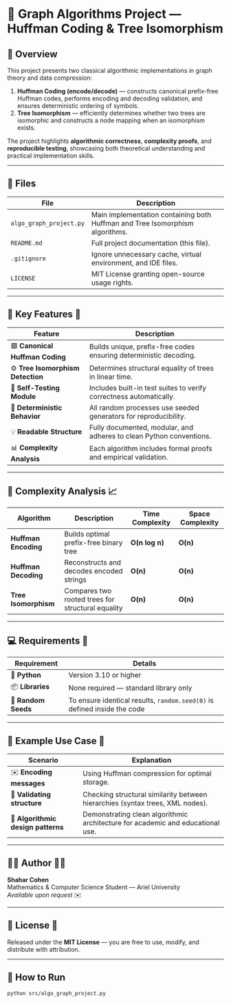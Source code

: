 # 🧮 Graph Algorithms Project — Huffman Coding & Tree Isomorphism

## 📖 Overview
This project presents two classical algorithmic implementations in graph theory and data compression:

1. **Huffman Coding (encode/decode)** — constructs canonical prefix-free Huffman codes, performs encoding and decoding validation, and ensures deterministic ordering of symbols.  
2. **Tree Isomorphism** — efficiently determines whether two trees are isomorphic and constructs a node mapping when an isomorphism exists.

The project highlights **algorithmic correctness**, **complexity proofs**, and **reproducible testing**, showcasing both theoretical understanding and practical implementation skills.

---

## 🧩 Files
| File | Description |
|------|--------------|
| `algo_graph_project.py` | Main implementation containing both Huffman and Tree Isomorphism algorithms. |
| `README.md` | Full project documentation (this file). |
| `.gitignore` | Ignore unnecessary cache, virtual environment, and IDE files. |
| `LICENSE` | MIT License granting open-source usage rights. |

---

## 🧠 Key Features 🧩

| Feature | Description |
|----------|-------------|
| 🟩 **Canonical Huffman Coding** | Builds unique, prefix-free codes ensuring deterministic decoding. |
| ⚙️ **Tree Isomorphism Detection** | Determines structural equality of trees in linear time. |
| 🧪 **Self-Testing Module** | Includes built-in test suites to verify correctness automatically. |
| 🔁 **Deterministic Behavior** | All random processes use seeded generators for reproducibility. |
| 💡 **Readable Structure** | Fully documented, modular, and adheres to clean Python conventions. |
| 📊 **Complexity Analysis** | Each algorithm includes formal proofs and empirical validation. |

---

## 🧮 Complexity Analysis 📈

| Algorithm | Description | Time Complexity | Space Complexity |
|------------|--------------|----------------|------------------|
| **Huffman Encoding** | Builds optimal prefix-free binary tree | **O(n log n)** | **O(n)** |
| **Huffman Decoding** | Reconstructs and decodes encoded strings | **O(n)** | **O(n)** |
| **Tree Isomorphism** | Compares two rooted trees for structural equality | **O(n)** | **O(n)** |

---

## 💻 Requirements 💽

| Requirement | Details |
|--------------|----------|
| 🐍 **Python** | Version 3.10 or higher |
| 📦 **Libraries** | None required — standard library only |
| 🎲 **Random Seeds** | To ensure identical results, `random.seed(0)` is defined inside the code |

---

## 🧾 Example Use Case 📘

| Scenario | Explanation |
|-----------|--------------|
| ✉️ **Encoding messages** | Using Huffman compression for optimal storage. |
| 🌳 **Validating structure** | Checking structural similarity between hierarchies (syntax trees, XML nodes). |
| 🧠 **Algorithmic design patterns** | Demonstrating clean algorithmic architecture for academic and educational use. |

---

## 👩‍💻 Author 🧑‍💻

**Shahar Cohen**  
Mathematics & Computer Science Student — Ariel University  
*Available upon request* ✉️

---

## 🪪 License 📜
Released under the **MIT License** — you are free to use, modify, and distribute with attribution.

---

## 🧭 How to Run
```bash
python src/algo_graph_project.py
